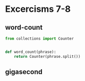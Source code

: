 # Excercisms 7-8

## word-count

```python
from collections import Counter


def word_count(phrase):
    return Counter(phrase.split())
```

## gigasecond